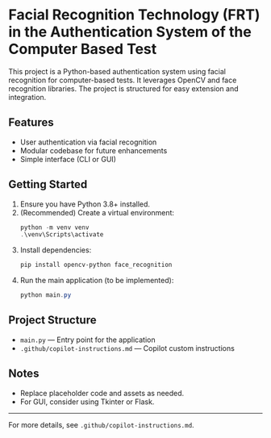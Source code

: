 # Facial Recognition Technology (FRT) in the Authentication System of the Computer Based Test

This project is a Python-based authentication system using facial recognition for computer-based tests. It leverages OpenCV and face recognition libraries. The project is structured for easy extension and integration.

## Features
- User authentication via facial recognition
- Modular codebase for future enhancements
- Simple interface (CLI or GUI)

## Getting Started
1. Ensure you have Python 3.8+ installed.
2. (Recommended) Create a virtual environment:
   ```powershell
   python -m venv venv
   .\venv\Scripts\activate
   ```
3. Install dependencies:
   ```powershell
   pip install opencv-python face_recognition
   ```
4. Run the main application (to be implemented):
   ```powershell
   python main.py
   ```

## Project Structure
- `main.py` — Entry point for the application
- `.github/copilot-instructions.md` — Copilot custom instructions

## Notes
- Replace placeholder code and assets as needed.
- For GUI, consider using Tkinter or Flask.

---

For more details, see `.github/copilot-instructions.md`.
